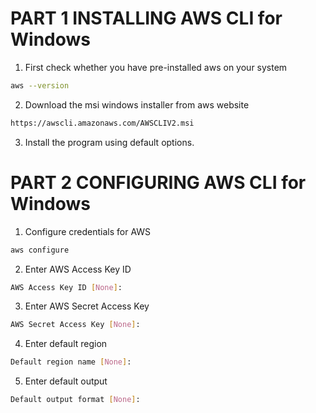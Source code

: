 # PART 1 INSTALLING AWS CLI for Windows

1. First check whether you have pre-installed aws on your system
```bash
aws --version
```
2. Download the msi windows installer from aws website

```bash
https://awscli.amazonaws.com/AWSCLIV2.msi
```
3. Install the program using default options.

# PART 2 CONFIGURING AWS CLI for Windows

1. Configure credentials for AWS

```bash
aws configure
```
2. Enter AWS Access Key ID

```bash
AWS Access Key ID [None]:
```
3. Enter AWS Secret Access Key

```bash
AWS Secret Access Key [None]:
```

4. Enter default region

```bash
Default region name [None]:
```
5. Enter default output

```bash
Default output format [None]:
```